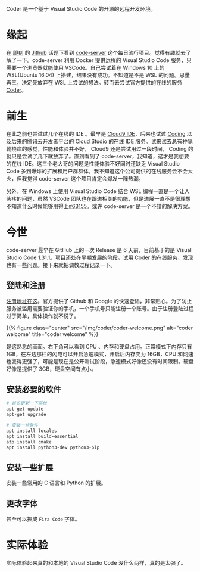Coder 是一个基于 Visual Studio Code 的开源的远程开发环境。
<!--more-->
# 缘起  
在 [即刻](https://web.okjike.com/) 的 [Jithub](https://web.okjike.com/topic/55e02198dcef9f0e00d7b3c3/official) 话题下看到 [code-server](https://github.com/codercom/code-server) 这个每日流行项目。觉得有趣就去了解了一下。code-server 利用 Docker 提供远程的 Visual Studio Code 服务，只需要一个浏览器就能使用 VSCode。自己尝试着在 Windows 10 上的 WSL(Ubuntu 16.04) 上搭建，结果没有成功。不知道是不是 WSL 的问题。思量再三，决定先放弃在 WSL 上尝试的想法。转而去尝试官方提供的在线的服务 [Coder](https://coder.com/signup)。  

# 前生  
在此之前也尝试过几个在线的 IDE 。最早是 [Cloud9 IDE](https://c9.io/login)，后来也试过 [Coding](https://coding.net/) 以及后来的腾讯云开发者平台的 [Cloud Studio](https://studio.dev.tencent.com/) 的在线 IDE 服务。试来试去总有种隔靴挠痒的感觉，性能和体验并不好， Cloud9 还是尝试用过一段时间， Coding 的就只是尝试了几下就放弃了。直到看到了 code-server，我知道，这才是我想要的在线 IDE。这三个老大哥的问题是性能体验不好同时还缺乏 Visual Studio Code 多到爆炸的扩展和用户群群体。我不知道这个公司提供的在线服务会不会大火，但我觉得 code-server 这个项目肯定会爆发一阵热潮。  

另外，在 Windows 上使用 Visual Studio Code 结合 WSL 编程一直是一个让人头疼的问题，虽然 VSCode 团队也在跟进相关的功能，但是进展一直不是很理想不知道什么时候能够用得上[#63155](https://github.com/Microsoft/vscode/issues/63155)。或许 code-server 是一个不错的解决方案。

# 今世  
code-server 最早在 GitHub 上的一次 Release 是 6 天前，目前基于的是 Visual Studio Code 1.31.1。项目还处在早期发展的阶段。试用 Coder 的在线服务，发现也有一些问题。接下来就把调教过程记录一下。

## 登陆和注册  
[注册地址在这](https://coder.com/signup)。官方提供了 Github 和 Google 的快速登陆，非常贴心。为了防止服务被滥用需要验证你的手机，一个手机号只能注册一个账号。由于注册登陆过程过于简单，具体操作就不说了。  

{{% figure class="center" src="/img/coder/coder-welcome.png" alt="coder welcome" title="coder welcome" %}}

是这熟悉的画面。右下角可以看到 CPU 、内存和硬盘占用。正常模式下内存只有 1GB，在左边那栏的闪电可以开启急速模式，开启后内存变为 16GB，CPU 和网速也变得更强了，可能是现在是公开测试阶段，急速模式好像还没有时间限制。硬盘好像是提供了 3GB，硬盘空间有点小。

## 安装必要的软件  

``` bash
# 首先更新一下系统
apt-get update
apt-get upgrade

# 安装一些软件
apt install locales  
apt install build-essential
atp install cmake
apt install python3-dev python3-pip 

```

## 安装一些扩展  

安装一些常用的 C 语言和 Python 的扩展。

## 更改字体

甚至可以换成 `Fira Code` 字体。

# 实际体验  

实际体验起来真的和本地的 Visual Studio Code 没什么两样，真的是太强了。

